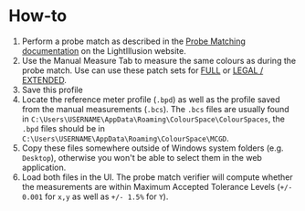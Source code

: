 # How-to

1. Perform a probe match as described in the [Probe Matching documentation](https://www.lightillusion.com/probe_matching.html) on the LightIllusion website.
2. Use the Manual Measure Tab to measure the same colours as during the probe match. Use can use these patch sets for [FULL](/Probe-Matching-Verification_FULL.csv) or [LEGAL / EXTENDED](/Probe-Matching-Verification_LEGAL_or_EXTENDED.csv).
3. Save this profile
4. Locate the reference meter profile (`.bpd`) as well as the profile saved from the manual measurements (`.bcs`). The `.bcs` files are usually found in `C:\Users\USERNAME\AppData\Roaming\ColourSpace\ColourSpaces`, the `.bpd` files should be in `C:\Users\USERNAME\AppData\Roaming\ColourSpace\MCGD`.
5. Copy these files somewhere outside of Windows system folders (e.g. `Desktop`), otherwise you won't be able to select them in the web application.
6. Load both files in the UI. The probe match verifier will compute whether the measurements are within Maximum Accepted Tolerance Levels (`+/- 0.001` for `x,y` as well as `+/- 1.5%` for `Y`).
